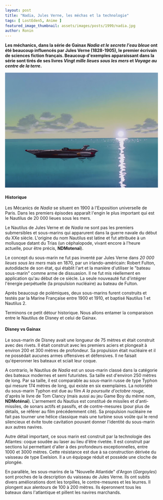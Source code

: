 ```yaml
---
layout: post
title: "Nadia, Jules Verne, les méchas et la technologie"
tags: [ LostEden5, Anime ]
featured_image_thumbnail: assets/images/posts/1999/nadia.jpg
author: Ronin
---
```


**Les méchanics, dans la série de Gainax *Nadia et le secrete l'eau bleue* ont été beaucoup influencés par Jules Verne (1828-1905), le premier écrivain de sciences fiction français. Beaucoup d'exemples apparaissant dans la série sont tirés de ses livres *Vingt mille lieues sous les mers* et *Voyage au centre de la terre*.**

![Le Nautilus](assets/images/posts/1999/nadia.jpg)

#### Historique

Les Mécanics de *Nadia* se situent en 1900 à l'Exposition universelle de Paris. Dans les premiers épisodes apparaît l'engin le plus important qui est le Nautilus de 20 000 lieues sous les mers.

Le Nautilus de Jules Verne et de *Nadia* ne sont pas les premiers submersibles et sous-marins qui apparurent dans la guerre navale du début du XXe  siècle. L'origine du nom Nautilus est latine et fut attribuée à un mollusque datant du Trias (un céphalopode, vivant encore à l'heure actuelle, pour être précis, **NDMotenaï**).

Le concept du sous-marin ne fut pas inventé par Jules Verne dans *20 000 lieues sous les mers* mais en 1870, par un irlando-américain: Robert Fulton, autodidacte de son état, qui établit l'art et la manière d'utiliser le "bateau sous-marin" comme arme de dissuasion. Il ne fut mis réellement en application qu'au début de ce siècle. La seule nouveauté fut d'intégrer l'énergie perpétuelle (la propulsion nucléaire) au bateau de Fulton.

Après beaucoup de polémiques, deux sous-marins furent construits et testés par la Marine Française entre 1900 et 1910, et baptisé Nautilus 1 et Nautilus 2.

Terminons ce petit détour historique. Nous allons entamer la comparaison entre le Nautilus de Disney et celui de Gainax.

#### Disney vs Gainax

Le sous-marin de Disney avait une longueur de 75 mètres et était construit avec des rivets. Il était construit avec les premiers aciers et plongeait à environ 200 et 300 mètres de profondeur. Sa propulsion était nucléaire et il ne possédait aucunes armes offensives et défensives. Il ne faisait qu'éperonner les bateaux et sciait leur coque.

A contrario, le Nautilus de *Nadia* est un sous-marin classé dans la catégorie des bateaux modernes et semi futuristes. Sa taille est d'environ 250 mètres de long. Par sa taille, il est comparable au sous-marin russe de type Typhon qui mesure 174 mètres de long, qui existe en six exemplaires. La noto­riété du sous-marin Typhon est due au film *A la poursuite d'octobre rouge*, d'après le livre de Tom Clancy (mais aussi au jeu Game Boy du même nom, **NDMoténaï**). L'armement du Nautius est constitué de missiles et d'anti-missiles, de sonars actifs et passifs, et de contre-mesures (pour plus de détails, se référer au film précédemment cité). Sa propulsion nucléaire ne fait pas tourner une hélice classique mais une turbine sous voûte qui le rend silencieux et évite toute cavitation pouvant donner l'identité du sous-marin aux autres navires.

Autre détail important, ce sous marin est construit par la technologie des Atlantes: coque soudée au laser au lieu d'être rivetée. Il est construit par sections lui permettant d'aller à des profondeurs exceptionnelles, entre 1000 et 3000 mètres. Cette résistance est due à sa construction dérivée du vaisseau de type Exelsion. Il a un équipage réduit et possède une cloche de plongée.

En parallèle, les sous-marins de la "Nouvelle Atlantide" d'Argon (*Gargoyles*) sont proches de la description du vaisseau de Jules Verne. Ils ont subits divers améliorations dont les torpilles, le contre-mesures et les leurres. Il plongent aux alentours de 100 à 200 mètres. Ils éperonnent tous les bateaux dans l'atlantique et pillent les navires marchands.